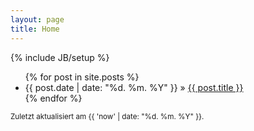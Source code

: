 ```yaml
---
layout: page
title: Home
---
```

{% include JB/setup %}

<ul class="posts">
  {% for post in site.posts %}
    <li><span>{{ post.date | date: "%d. %m. %Y" }}</span> &raquo; <a href="{{ BASE_PATH }}{{ post.url }}">{{ post.title }}</a></li>
  {% endfor %}
</ul>

<small>Zuletzt aktualisiert am {{ 'now' | date: "%d. %m. %Y" }}.</small>